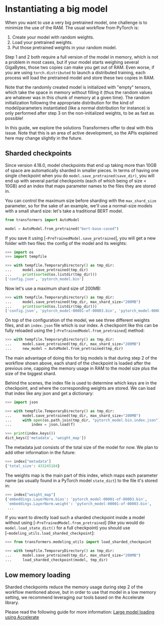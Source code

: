 <!--Copyright 2022 The HuggingFace Team. All rights reserved.

Licensed under the Apache License, Version 2.0 (the "License"); you may not use this file except in compliance with
the License. You may obtain a copy of the License at

http://www.apache.org/licenses/LICENSE-2.0

Unless required by applicable law or agreed to in writing, software distributed under the License is distributed on
an "AS IS" BASIS, WITHOUT WARRANTIES OR CONDITIONS OF ANY KIND, either express or implied. See the License for the
specific language governing permissions and limitations under the License.

⚠️ Note that this file is in Markdown but contain specific syntax for our doc-builder (similar to MDX) that may not be
rendered properly in your Markdown viewer.

-->

# Instantiating a big model

When you want to use a very big pretrained model, one challenge is to minimize the use of the RAM. The usual workflow
from PyTorch is:

1. Create your model with random weights.
2. Load your pretrained weights.
3. Put those pretrained weights in your random model.

Step 1 and 2 both require a full version of the model in memory, which is not a problem in most cases, but if your model starts weighing several GigaBytes, those two copies can make you get out of RAM. Even worse, if you are using `torch.distributed` to launch a distributed training, each process will load the pretrained model and store these two copies in RAM.

<Tip>

Note that the randomly created model is initialized with "empty" tensors, which take the space in memory without filling it (thus the random values are whatever was in this chunk of memory at a given time). The random initialization following the appropriate distribution for the kind of model/parameters instantiated (like a normal distribution for instance) is only performed after step 3 on the non-initialized weights, to be as fast as possible! 

</Tip>

In this guide, we explore the solutions Transformers offer to deal with this issue. Note that this is an area of active development, so the APIs explained here may change slightly in the future.

## Sharded checkpoints

Since version 4.18.0, model checkpoints that end up taking more than 10GB of space are automatically sharded in smaller pieces. In terms of having one single checkpoint when you do `model.save_pretrained(save_dir)`, you will end up with several partial checkpoints (each of which being of size < 10GB) and an index that maps parameter names to the files they are stored in.

You can control the maximum size before sharding with the `max_shard_size` parameter, so for the sake of an example, we'll use a normal-size models with a small shard size: let's take a traditional BERT model.

```py
from transformers import AutoModel

model = AutoModel.from_pretrained("bert-base-cased")
```

If you save it using [`~PreTrainedModel.save_pretrained`], you will get a new folder with two files: the config of the model and its weights:

```py
>>> import os
>>> import tempfile

>>> with tempfile.TemporaryDirectory() as tmp_dir:
...     model.save_pretrained(tmp_dir)
...     print(sorted(os.listdir(tmp_dir)))
['config.json', 'pytorch_model.bin']
```

Now let's use a maximum shard size of 200MB:

```py
>>> with tempfile.TemporaryDirectory() as tmp_dir:
...     model.save_pretrained(tmp_dir, max_shard_size="200MB")
...     print(sorted(os.listdir(tmp_dir)))
['config.json', 'pytorch_model-00001-of-00003.bin', 'pytorch_model-00002-of-00003.bin', 'pytorch_model-00003-of-00003.bin', 'pytorch_model.bin.index.json']
```

On top of the configuration of the model, we see three different weights files, and an `index.json` file which is our index. A checkpoint like this can be fully reloaded using the [`~PreTrainedModel.from_pretrained`] method:

```py
>>> with tempfile.TemporaryDirectory() as tmp_dir:
...     model.save_pretrained(tmp_dir, max_shard_size="200MB")
...     new_model = AutoModel.from_pretrained(tmp_dir)
```

The main advantage of doing this for big models is that during step 2 of the workflow shown above, each shard of the checkpoint is loaded after the previous one, capping the memory usage in RAM to the model size plus the size of the biggest shard.

Behind the scenes, the index file is used to determine which keys are in the checkpoint, and where the corresponding weights are stored. We can load that index like any json and get a dictionary:

```py
>>> import json

>>> with tempfile.TemporaryDirectory() as tmp_dir:
...     model.save_pretrained(tmp_dir, max_shard_size="200MB")
...     with open(os.path.join(tmp_dir, "pytorch_model.bin.index.json"), "r") as f:
...         index = json.load(f)

>>> print(index.keys())
dict_keys(['metadata', 'weight_map'])
```

The metadata just consists of the total size of the model for now. We plan to add other information in the future:

```py
>>> index["metadata"]
{'total_size': 433245184}
```

The weights map is the main part of this index, which maps each parameter name (as usually found in a PyTorch model `state_dict`) to the file it's stored in:

```py
>>> index["weight_map"]
{'embeddings.LayerNorm.bias': 'pytorch_model-00001-of-00003.bin',
 'embeddings.LayerNorm.weight': 'pytorch_model-00001-of-00003.bin',
 ...
```

If you want to directly load such a sharded checkpoint inside a model without using [`~PreTrainedModel.from_pretrained`] (like you would do `model.load_state_dict()` for a full checkpoint) you should use [`~modeling_utils.load_sharded_checkpoint`]:

```py
>>> from transformers.modeling_utils import load_sharded_checkpoint

>>> with tempfile.TemporaryDirectory() as tmp_dir:
...     model.save_pretrained(tmp_dir, max_shard_size="200MB")
...     load_sharded_checkpoint(model, tmp_dir)
```

## Low memory loading

Sharded checkpoints reduce the memory usage during step 2 of the workflow mentioned above, but in order to use that model in a low memory setting, we recommend leveraging our tools based on the Accelerate library.

Please read the following guide for more information: [Large model loading using Accelerate](./main_classes/model#large-model-loading)
